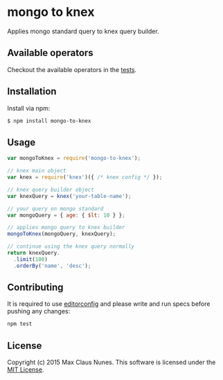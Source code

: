 # mongo to knex

Applies mongo standard query to knex query builder.

## Available operators

Checkout the available operators in the [tests](https://github.com/maxcnunes/mongo-to-knex/blob/master/spec/mongo-to-knex.spec.js).

## Installation

Install via npm:

```bash
$ npm install mongo-to-knex
```

## Usage

```js
var mongoToKnex = require('mongo-to-knex');

// knex main object
var knex = require('knex')({ /* knex config */ });

// knex query builder object
var knexQuery = knex('your-table-name');

// your query on mongo standard
var mongoQuery = { age: { $lt: 10 } };

// applies mongo query to knex builder
mongoToKnex(mongoQuery, knexQuery);

// continue using the knex query normally
return knexQuery.
  .limit(100)
  .orderBy('name', 'desc');
```

## Contributing

It is required to use [editorconfig](http://editorconfig.org/) and please write and run specs before pushing any changes:

```js
npm test
```

## License

Copyright (c) 2015 Max Claus Nunes. This software is licensed under the [MIT License](http://raw.github.com/maxcnunes/mongo-to-knex/master/LICENSE).